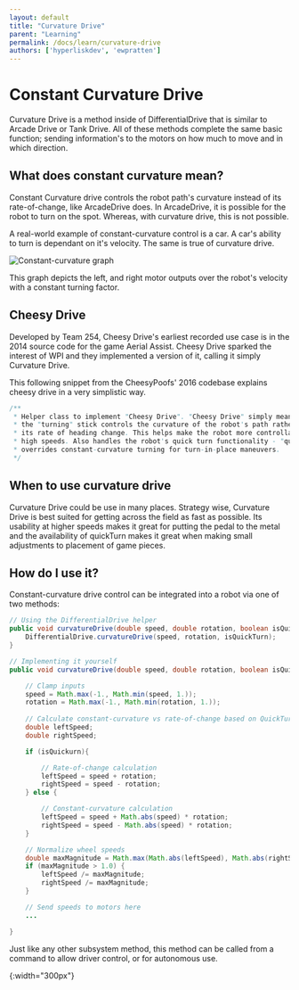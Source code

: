 ```yaml
---
layout: default
title: "Curvature Drive"
parent: "Learning"
permalink: /docs/learn/curvature-drive
authors: ['hyperliskdev', 'ewpratten']
---
```


# Constant Curvature Drive

Curvature Drive is a method inside of DifferentialDrive that is similar to Arcade Drive or Tank Drive. All of these methods complete the same basic function; sending information's to the motors on how much to move and in which direction. 

## What does constant curvature mean?
Constant Curvature drive controls the robot path's curvature instead of its rate-of-change, like ArcadeDrive does. In ArcadeDrive, it is possible for the robot to turn on the spot. Whereas, with curvature drive, this is not possible.

A real-world example of constant-curvature control is a car. A car's ability to turn is dependant on it's velocity. The same is true of curvature drive.

![Constant-curvature graph]

This graph depicts the left, and right motor outputs over the robot's velocity with a constant turning factor.


## Cheesy Drive

Developed by Team 254, Cheesy Drive's earliest recorded use case is in the 2014 source code for the game Aerial Assist. Cheesy Drive sparked the interest of WPI and they implemented a version of it, calling it simply Curvature Drive. 

This following snippet from the CheesyPoofs' 2016 codebase explains cheesy drive in a very simplistic way.

``` java
/**
 * Helper class to implement "Cheesy Drive". "Cheesy Drive" simply means that
 * the "turning" stick controls the curvature of the robot's path rather than
 * its rate of heading change. This helps make the robot more controllable at
 * high speeds. Also handles the robot's quick turn functionality - "quick turn"
 * overrides constant-curvature turning for turn-in-place maneuvers.
 */
```

## When to use curvature drive

Curvature Drive could be use in many places. Strategy wise, Curvature Drive is best suited for getting across the field as fast as possible. Its usability at higher speeds makes it great for putting the pedal to the metal and the availability of quickTurn makes it great when making small adjustments to placement of game pieces.  

## How do I use it?
Constant-curvature drive control can be integrated into a robot via one of two methods:

``` java
// Using the DifferentialDrive helper
public void curvatureDrive(double speed, double rotation, boolean isQuickTurn) {
    DifferentialDrive.curvatureDrive(speed, rotation, isQuickTurn);
}

// Implementing it yourself
public void curvatureDrive(double speed, double rotation, boolean isQuickTurn){

    // Clamp inputs
    speed = Math.max(-1., Math.min(speed, 1.));
    rotation = Math.max(-1., Math.min(rotation, 1.));
    
    // Calculate constant-curvature vs rate-of-change based on QuickTurn
    double leftSpeed;
    double rightSpeed;

    if (isQuickurn){

        // Rate-of-change calculation
        leftSpeed = speed + rotation;
        rightSpeed = speed - rotation;
    } else {

        // Constant-curvature calculation
        leftSpeed = speed + Math.abs(speed) * rotation;
        rightSpeed = speed - Math.abs(speed) * rotation;
    }

    // Normalize wheel speeds
    double maxMagnitude = Math.max(Math.abs(leftSpeed), Math.abs(rightSpeed));
    if (maxMagnitude > 1.0) {
        leftSpeed /= maxMagnitude;
        rightSpeed /= maxMagnitude;
    }

    // Send speeds to motors here
    ...

} 
```

Just like any other subsystem method, this method can be called from a command to allow driver control, or for autonomous use.

<!--- Images --->
[Constant-curvature graph]: /webdocs/assets/img/const-control.png
{:width="300px"}